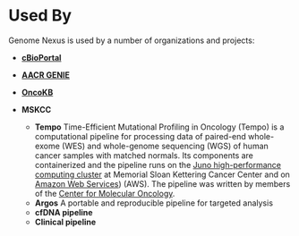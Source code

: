 # Used By

Genome Nexus is used by a number of organizations and projects:

- **[cBioPortal](https://cbioportal.org/)**

- **[AACR GENIE](https://genie.cbioportal.org/)**

- **[OncoKB](https://www.oncokb.org/)**

- **MSKCC**
    - **Tempo**
    Time-Efficient Mutational Profiling in Oncology (Tempo) is a computational pipeline for processing data of paired-end whole-exome (WES) and whole-genome sequencing (WGS) of human cancer samples with matched normals. Its components are containerized and the pipeline runs on the [Juno high-performance computing cluster](http://mskcchpc.org/display/CLUS/Juno+Cluster+Guide) at Memorial Sloan Kettering Cancer Center and on [Amazon Web Services](https://cmotempo.netlify.app/#:~:text=Amazon%20Web%20Services,opens%20new%20window)) (AWS). The pipeline was written by members of the [Center for Molecular Oncology](https://www.mskcc.org/research-programs/molecular-oncology).
    - **Argos**
    A portable and reproducible pipeline for targeted analysis
    - **cfDNA pipeline**
    - **Clinical pipeline**
